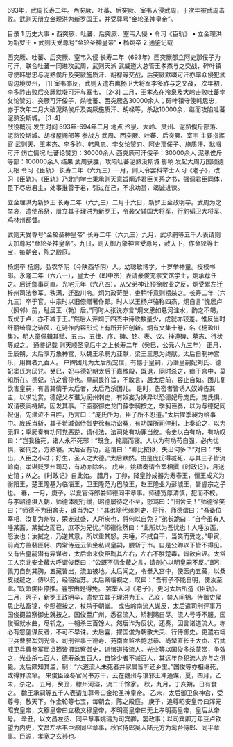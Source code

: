 693年，武周长寿二年。西突厥、吐蕃、后突厥、室韦入侵武周，于次年被武周击败。武则天册立金理洪为新罗国王，并受尊号“金轮圣神皇帝”。

目录
1 历史大事
▪ 西突厥、吐蕃、后突厥、窒韦入侵
▪ 令习《臣轨》
▪ 立金理洪为新罗王
▪ 武则天受尊号“金轮圣神皇帝”
▪ 杨炯卒
2 通鉴记载

西突厥、吐蕃、后突厥、窒韦入侵
长寿二年（693年）西突厥部立阿史那俀子为可汗，联合吐蕃一同进攻武周，武则天派 武威道大总管王孝杰与之交战，碎叶镇守使韩思忠与泥熟俟斤及突厥施质汗、胡禄等交战，后突厥默啜可汗亦率众侵犯武周边境灵州， [1]  室韦亦反，武则天遣右鹰扬卫大将军李多祚与之交战，
次年初，李多祚击败后突厥默啜可汗与室韦， [2-3]  二月，王孝杰在泠泉及大岭击败吐蕃孛攵论赞刃、突厥可汗俀子，杀吐蕃、西突厥各30000余人；碎叶镇守使韩思忠，亦于次年二月大破泥熟俟斤及突厥施质汗、胡禄等，杀敌10000余，继而攻陷吐蕃泥熟没斯城。 [3-4]  
战役概况
发生时间
693年-694年二月
地点
泠泉、大岭、灵州、泥熟俟斤部落、泥熟没斯城、胡禄屋阙部等
参战方
武周、西突厥、吐蕃、后突厥、室韦
主要指挥官
武则天、王孝杰、李多祚、韩思忠、孛攵论赞刃、阿史那俀子、施质汗、默啜可汗
伤亡情况
吐蕃论赞刃：30000余人
西突厥可汗俀子：30000余人
泥熟俟斤等部：100000余人
结果
武周获胜，攻陷吐蕃泥熟没斯城
影响
发起大周万国颂德天枢
令习《臣轨》
长寿二年（六九三）一月，则天令罢科举士人习《老子》，改习《臣轨》。《臣轨》乃北门学士秉承则天意旨阐述君臣关系之书，强调君臣同体，臣下尽忠君主，处事推善于君，引过在己，不求功赏，竭诚进谏。

立金理洪为新罗王
长寿二年（六九三）二月十六日，新罗王金政明卒。武周为之举哀，遣使吊祭，册立其子理洪为新罗王，令袭父辅国大将军，行豹韬卫大将军、鸡林州都督。

武则天受尊号“金轮圣神皇帝”
长寿二年（六九三）九月，武承嗣等五千人表请则天加尊号“金轮圣神皇帝”。九日，则天御万象神宫受尊号，赦天下，作金轮等七宝，每朝会，陈之殿庭。

杨炯卒
杨炯，弘农华阴（今陕西华阴）人。幼聪敏博学，十岁举神童。授校书郎。永隆二年（六八一），皇太子（即中宗）表请豪俊充崇文馆学士，炯承荐任之。后迁詹事司直。光宅元年（六八四），从父弟神让预徐敬业之反，炯受累左迁梓州司法参军。秩满，迁盈川令。炯为政苛酷，吏稍忏意则榜杀之。长寿二年（六九三）卒于官。中宗时以旧僚赠著作郎。时人以王杨卢骆称四杰，炯自言“愧居卢（照邻）前，耻居王（勃）后。”同时人张说亦言“炯文思如悬河注水，酌之不竭，既优于卢，亦不减于王。”然后人评炯于四杰中诗歌数量少，成就亦较差。惟反当时纤丽绮靡之诗风，在诗作内容形式上有所开拓创新。炯有文集十卷，名《杨盈川集》，明人童佩辑其赋、五古、五律、序、碑、铭、表、议、神道碑、墓志、行状等成之。
通鉴记载
则天顺圣皇后中之上长寿二年（癸巳，公元六九三年）
正月，壬辰朔，太后享万象神宫，以魏王承嗣为亚献，梁王三思为终献。太后自制神宫乐，用舞者九百人。
户婢团儿为太后所宠信，有憾于皇嗣，乃谮皇嗣妃刘氏、德妃窦氏为厌咒。癸巳，妃与德妃朝太后于嘉豫殿，既退，同时杀之，瘗于宫中，莫知所在。德妃，抗之曾孙也。皇嗣畏忤旨，不敢言，居太后前，容止自如。团儿复欲害皇嗣，有言其情于太后者，太后乃杀团儿。
是时，告密者皆诱人奴婢告其主，以求功赏。德妃父孝谌为润州刺史，有奴妄为妖异以恐德妃母庞氏，庞氏惧，奴请夜祠祷解，因发其事。下监察御史龙门薛季昶按之，季昶诬奏，以为与德妃同祝诅，先涕泣不自胜，乃言曰：“庞氏所为，臣子所不忍道。”太后擢季昶为给事中。庞氏当斩，其子希瑊诣侍御史徐有功讼冤，有功牒所司停刑，上奏论之，以为无罪；季昶奏有功阿党恶逆，请付法，法司处有功罪当绞。令史以白有功，有功叹曰：“岂我独死，诸人永不死邪！”既食，掩扇而寝。人以为有功苟自强，必内忧惧，密伺之，方熟寝。太后召有功，迎谓曰：“卿比按狱，失出何多？”对曰：“失出，人臣之小过；好生，圣人之大德。”太后默然。由是庞氏得减死，与其三子皆流岭南，孝谌贬罗州司马，有功亦除名。
戊申，姚璹奏请令宰相撰《时政记》，月送史馆；从之。《时政记》自此始。
腊月，丁卯，降皇孙成器为寿春王，恒王成义为衡阳王，楚王隆基为临淄王，卫王隆范为巴陵王，赵王隆业为彭城王，皆睿宗之子也。
春，一月，庚子，以夏官侍郎娄师德同平章事。师德宽厚清慎，犯而不校。与李昭德俱入朝，师德体肥行缓，昭德屡待之不至，怒骂曰：“田舍夫！”师德徐笑曰：“师德不为田舍夫，谁当为之！”其弟除代州刺史，将行，师德谓曰：“吾备位宰相，汝复为州牧，荣宠过盛，人所疾也，将何以自免？”弟长跪曰：“自今虽有人唾某面，某拭之而已，庶不为兄忧。”师德愀然曰：“此所以为吾忧也！人唾汝面，怒汝也；汝拭之，乃逆其意，所以重其怒。夫唾，不拭自干，当笑而受之。”甲寅，前尚方监裴匪躬、内常侍范云仙坐私谒皇嗣，腰斩于市。自是公卿以下皆不得见。又有告皇嗣潜有异谋者，太后命来俊臣鞫其左右，左右不胜楚毒，皆欲自诬。太常工人京兆安金藏大呼谓俊臣曰：“公既不信金藏之言，请剖心以明皇嗣不反。”即引佩刀自剖其胸，五藏皆出，流血被地。太后闻之，令轝入宫中，使医内五藏，以桑皮线缝之，傅以药，经宿始苏。太后亲临视之，叹曰：“吾有子不能自明，使汝至此。”既命俊臣停推。睿宗由是得免。
罢举人习《老子》，更习太后所造《臣轨》。
二月，丙子，新罗王政明卒，遣使立其子理洪为王。
乙亥，禁人间锦。侍御史侯思止私畜锦，李照德按之，杖杀于朝堂。
或告岭南流人谋反，太后遣司刑评事万国俊摄监察御史就按之。国俊至广州，悉召流入，矫制赐自尽。流人号呼不服，国俊驱就水曲，尽斩之，一朝杀三百馀人。然后诈为反状，还奏，因言诸道流人，亦必有怨望谋反者，不可不早诛。太后喜，擢国俊为朝散大夫、行侍御史。更遣右翊卫兵曹参军刘光业、司刑评事王德寿、苑南面监丞鲍思恭、尚辇直长王大贞、右武威卫兵曹参军屈贞筠皆摄监察御史，诣诸道按流人。光业等以国俊多杀蒙赏，争效之，光业杀七百人，德寿杀五百人，自馀少者不减百人，其远年杂犯流人亦与之俱毙。太后颇知其滥，制：“六道流人未死者并家属皆听还乡里。”国俊等亦相继死，或得罪流窜。
来俊臣诬冬官尚书苏干，云在魏州与琅邪王冲通谋，夏，四月，乙未，杀之。
五月，癸丑，棣州河溢，流二千馀家。
秋，九月，丁亥朔，日有食之。
魏王承嗣等五千人表请加尊号曰金轮圣神皇帝。
乙未，太后御卫象神宫，受尊号，赦天下。作金轮等七宝，每朝会，陈之殿庭。
庚子，追尊昭安皇帝曰浑元昭安皇帝，文穆皇帝曰立极文穆皇帝，孝明高皇帝曰无上孝明高皇帝，皇后从帝号。
辛丑，以文昌左丞、同平章事姚璹为司宾卿，罢政事；以司宾卿万年豆卢钦望为内史，文昌左丞韦巨源同平章事，秋官侍郎吴人陆元方为鸾台侍郎、同平章事。巨源，孝宽之玄孙也。